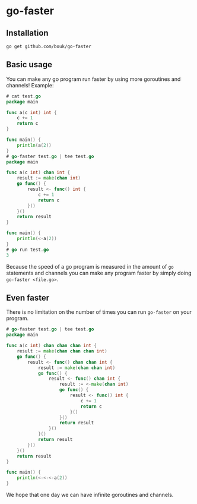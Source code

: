 # go-faster

## Installation

`go get github.com/bouk/go-faster`

## Basic usage

You can make any go program run faster by using more goroutines and channels! Example:

```go
# cat test.go
package main

func a(c int) int {
    c += 1
    return c
}

func main() {
    println(a(2))
}
# go-faster test.go | tee test.go
package main

func a(c int) chan int {
    result := make(chan int)
    go func() {
        result <- func() int {
            c += 1
            return c
        }()
    }()
    return result
}

func main() {
    println(<-a(2))
}
# go run test.go
3
```

Because the speed of a go program is measured in the amount of `go` statements and channels you can make any program faster by simply doing `go-faster <file.go>`.

## Even faster

There is no limitation on the number of times you can run `go-faster` on your program.

```go
# go-faster test.go | tee test.go
package main

func a(c int) chan chan chan int {
    result := make(chan chan chan int)
    go func() {
        result <- func() chan chan int {
            result := make(chan chan int)
            go func() {
                result <- func() chan int {
                    result := <-make(chan int)
                    go func() {
                        result <- func() int {
                            c += 1
                            return c
                        }()
                    }()
                    return result
                }()
            }()
            return result
        }()
    }()
    return result
}

func main() {
    println(<-<-<-a(2))
}
```

We hope that one day we can have infinite goroutines and channels.
